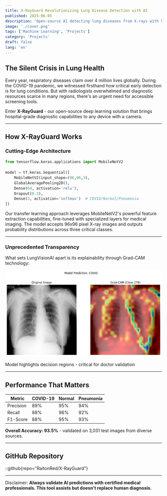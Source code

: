 ```yaml
---
title: X-RayGuard Revolutionizing Lung Disease Detection with AI
published: 2025-06-05
description: 'Open-source AI detecting lung diseases from X-rays with 93.5% accuracy. Revolutionizing early diagnosis of COVID-19, Pneumonia, and more.'
image: './cover.png'
tags: ['Machine Learning', 'Projects']
category: 'Projects'
draft: false 
lang: 'en'
---
```


## The Silent Crisis in Lung Health

Every year, respiratory diseases claim over 4 million lives globally. During the COVID-19 pandemic, we witnessed firsthand how critical early detection is for lung conditions. But with radiologists overwhelmed and diagnostic resources scarce in many regions, there's an urgent need for accessible screening tools.

Enter **X-RayGuard** - our open-source deep learning solution that brings hospital-grade diagnostic capabilities to any device with a camera.

---

## How X-RayGuard Works

### Cutting-Edge Architecture

```python
from tensorflow.keras.applications import MobileNetV2

model = tf.keras.Sequential([
    MobileNetV2(input_shape=(96,96,3), 
    GlobalAveragePooling2D(),
    Dense(64, activation='relu'),
    Dropout(0.3),
    Dense(3, activation='softmax')  # COVID/Normal/Pneumonia
])
```

Our transfer learning approach leverages MobileNetV2's powerful feature extraction capabilities, fine-tuned with specialized layers for medical imaging. The model accepts 96x96 pixel X-ray images and outputs probability distributions across three critical classes.

---

### Unprecedented Transparency

What sets LungVisionAI apart is its explainability through Grad-CAM technology:

![Grad-Cam Visualization](./gradcam_output.png)

Model highlights decision regions - critical for doctor validation

---

## Performance That Matters

Metric       | COVID-19      | Normal        | Pneumonia
------------ | ------------- | ------------- | -------------
Precision    | 89%           | 95%           | 94%
Recall       | 88%           | 96%           | 92%
F1-Score     | 88%           | 95%           | 93%

**Overall Accuracy: 93.5%** - validated on 3,031 test images from diverse sources.

---

## GitHub Repository

::github{repo="RaitonRed/X-RayGuard"}

---

Disclaimer: **Always validate AI predictions with certified medical professionals. This tool assists but doesn't replace human diagnosis.**